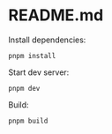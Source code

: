 # README.md

Install dependencies:

```
pnpm install
```

Start dev server:

```
pnpm dev
```

Build:

```
pnpm build
```

